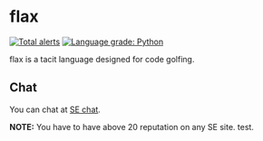 # flax
[![Total alerts](https://img.shields.io/lgtm/alerts/g/PyGamer0/flax.svg?logo=lgtm&logoWidth=18)](https://lgtm.com/projects/g/PyGamer0/flax/alerts/) [![Language grade: Python](https://img.shields.io/lgtm/grade/python/g/PyGamer0/flax.svg?logo=lgtm&logoWidth=18)](https://lgtm.com/projects/g/PyGamer0/flax/context:python)

flax is a tacit language designed for code golfing.

## Chat
You can chat at [SE chat](https://chat.stackexchange.com/rooms/132561/flax).

**NOTE:** You have to have above 20 reputation on any SE site.
test.
